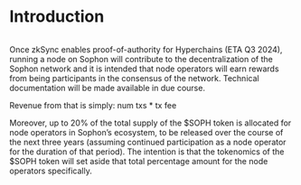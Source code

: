 # Introduction

<figure><img src="../.gitbook/assets/Group 3.png" alt=""><figcaption></figcaption></figure>

Once zkSync enables proof-of-authority for Hyperchains (ETA Q3 2024), running a node on Sophon will contribute to the decentralization of the Sophon network and it is intended that node operators will earn rewards from being participants in the consensus of the network. Technical documentation will be made available in due course.

Revenue from that is simply: num txs \* tx fee

Moreover, up to 20% of the total supply of the $SOPH token is allocated for node operators in Sophon’s ecosystem, to be released over the course of the next three years (assuming continued participation as a node operator for the duration of that period). The intention is that the tokenomics of the $SOPH token will set aside that total percentage amount for the node operators specifically.
